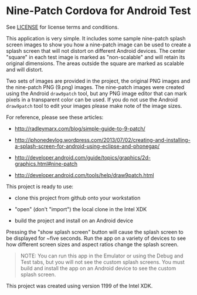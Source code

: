 # Nine-Patch Cordova for Android Test

See [LICENSE][] for license terms and conditions.

This application is very simple. It includes some sample nine-patch
splash screen images to show you how a nine-patch image can be used to
create a splash screen that will not distort on different Android
devices. The center "square" in each test image is marked as
"non-scalable" and will retain its original dimensions. The areas
outside the square are marked as scalable and will distort.

Two sets of images are provided in the project, the original PNG images
and the nine-patch PNG (9.png) images. The nine-patch images were
created using the Android `draw9patch` tool, but any PNG image editor
that can mark pixels in a transparent color can be used. If you do not
use the Android `draw9patch` tool to edit your images please make note
of the image sizes.

For reference, please see these articles:

-   <http://radleymarx.com/blog/simple-guide-to-9-patch/>

-   <http://iphonedevlog.wordpress.com/2013/07/02/creating-and-installing-a-splash-screen-for-android-using-eclipse-and-phonegap/>

-   <http://developer.android.com/guide/topics/graphics/2d-graphics.html#nine-patch>

-   <http://developer.android.com/tools/help/draw9patch.html>

This project is ready to use:

-   clone this project from github onto your workstation

-   "open" (don't "import") the local clone in the Intel XDK

-   build the project and install on an Android device

Pressing the "show splash screen" button will cause the splash screen to
be displayed for \~five seconds. Run the app on a variety of devices to
see how different screen sizes and aspect ratios change the splash
screen.

> NOTE: You can run this app in the Emulator or using the Debug and Test
> tabs, but you will not see the custom splash screens. You must build
> and install the app on an Android device to see the custom splash
> screen.

This project was created using version 1199 of the Intel XDK.

  [LICENSE]: LICENSE
